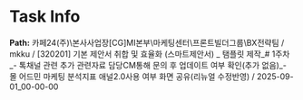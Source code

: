 # Task Info

**Path:** 카페24(주)\본사사업장\[CG]MI본부\마케팅센터\프론트빌더그룹\BX전략팀 / mkku / [320201] 기본 제안서 취합 및 효율화 (스마트제안서) _ 탬플릿 제작_# 1주차_- 톡채널 관련 추가 관련자료 담당CM통해 문의 후 업데이트 여부 확인(추가 없음)_- 몰 어드민 마케팅 분석지표 애널2.0사용 여부 화면 공유(리뉴얼 수정반영) / 2025-09-01_00-00-00

